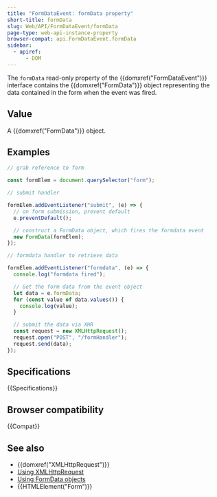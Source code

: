 ```yaml
---
title: "FormDataEvent: formData property"
short-title: formData
slug: Web/API/FormDataEvent/formData
page-type: web-api-instance-property
browser-compat: api.FormDataEvent.formData
sidebar:
  - apiref:
      - DOM
---
```


The `formData` read-only property of the {{domxref("FormDataEvent")}}
interface contains the {{domxref("FormData")}} object representing the data contained in
the form when the event was fired.

## Value

A {{domxref("FormData")}} object.

## Examples

```js
// grab reference to form

const formElem = document.querySelector("form");

// submit handler

formElem.addEventListener("submit", (e) => {
  // on form submission, prevent default
  e.preventDefault();

  // construct a FormData object, which fires the formdata event
  new FormData(formElem);
});

// formdata handler to retrieve data

formElem.addEventListener("formdata", (e) => {
  console.log("formdata fired");

  // Get the form data from the event object
  let data = e.formData;
  for (const value of data.values()) {
    console.log(value);
  }

  // submit the data via XHR
  const request = new XMLHttpRequest();
  request.open("POST", "/formHandler");
  request.send(data);
});
```

## Specifications

{{Specifications}}

## Browser compatibility

{{Compat}}

## See also

- {{domxref("XMLHttpRequest")}}
- [Using XMLHttpRequest](/en-US/docs/Web/API/XMLHttpRequest_API/Using_XMLHttpRequest)
- [Using FormData objects](/en-US/docs/Web/API/XMLHttpRequest_API/Using_FormData_Objects)
- {{HTMLElement("Form")}}
